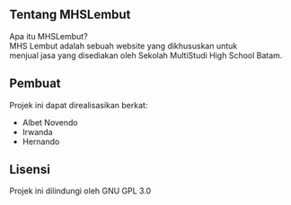 ## Tentang MHSLembut

Apa itu MHSLembut? <br>
MHS Lembut adalah sebuah website yang dikhususkan untuk <br>
menjual jasa yang disediakan oleh Sekolah MultiStudi High School Batam.

## Pembuat

Projek ini dapat direalisasikan berkat:

-   Albet Novendo
-   Irwanda
-   Hernando

## Lisensi

Projek ini dilindungi oleh GNU GPL 3.0
